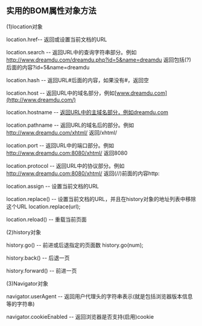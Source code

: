 ## 实用的BOM属性对象方法

(1)location对象



location.href-- 返回或设置当前文档的URL

location.search -- 返回URL中的查询字符串部分。例如 http://www.dreamdu.com/dreamdu.php?id=5&name=dreamdu 返回包括(?)后面的内容?id=5&name=dreamdu

location.hash -- 返回URL#后面的内容，如果没有#，返回空

location.host -- 返回URL中的域名部分，例如[www.dreamdu.com](http://www.dreamdu.com/)

location.hostname -- [返回URL中的主域名部分，例如dreamdu.com](http://xn--url,dreamdu-218qwf41qdtlinib0mlqeuuji50n3cxe07e.com/)

location.pathname -- 返回URL的域名后的部分。例如 http://www.dreamdu.com/xhtml/ 返回/xhtml/

location.port -- 返回URL中的端口部分。例如 http://www.dreamdu.com:8080/xhtml/ 返回8080

location.protocol -- 返回URL中的协议部分。例如 http://www.dreamdu.com:8080/xhtml/ 返回(//)前面的内容http:

location.assign -- 设置当前文档的URL

location.replace() -- 设置当前文档的URL，并且在history对象的地址列表中移除这个URL location.replace(url);

location.reload() -- 重载当前页面

(2)history对象



history.go() -- 前进或后退指定的页面数 history.go(num);

history.back() -- 后退一页

history.forward() -- 前进一页

(3)Navigator对象



navigator.userAgent -- 返回用户代理头的字符串表示(就是包括浏览器版本信息等的字符串)

navigator.cookieEnabled -- 返回浏览器是否支持(启用)cookie